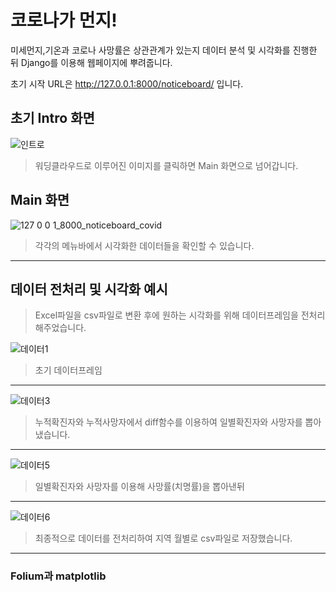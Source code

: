 # 코로나가 먼지!
미세먼지,기온과 코로나 사망률은 상관관계가 있는지 데이터 분석 및 시각화를 진행한 뒤 Django를 이용해 웹페이지에 뿌려줍니다.


초기 시작 URL은 http://127.0.0.1:8000/noticeboard/ 입니다.


## 초기 Intro 화면
![인트로](https://user-images.githubusercontent.com/46741844/127413535-a4bc1560-2781-4b7f-a6b7-ceef5397b60a.PNG)
> 워딩클라우드로 이루어진 이미지를 클릭하면 Main 화면으로 넘어갑니다.

## Main 화면
![127 0 0 1_8000_noticeboard_covid](https://user-images.githubusercontent.com/46741844/127414774-074977be-0331-4144-98ad-10daa253a428.png)
> 각각의 메뉴바에서 시각화한 데이터들을 확인할 수 있습니다.


***
## 데이터 전처리 및 시각화 예시
> Excel파일을 csv파일로 변환 후에 원하는 시각화를 위해 데이터프레임을 전처리 해주었습니다.


![데이터1](https://user-images.githubusercontent.com/46741844/127415694-90c23565-0878-4a49-9d6e-276ecd463f2a.PNG)
> 초기 데이터프레임 
***
![데이터3](https://user-images.githubusercontent.com/46741844/127415710-5f6db527-ab98-4411-8131-d5343c4256dd.PNG)
> 누적확진자와 누적사망자에서 diff함수를 이용하여 일별확진자와 사망자를 뽑아냈습니다.
***
![데이터5](https://user-images.githubusercontent.com/46741844/127415717-a9bb5099-84c0-4e9d-90bc-f5590fccdf06.PNG)
> 일별확진자와 사망자를 이용해 사망률(치명률)을 뽑아낸뒤
***
![데이터6](https://user-images.githubusercontent.com/46741844/127415719-4ed56e95-89eb-43f3-8cd6-fe1e35baed63.PNG)
> 최종적으로 데이터를 전처리하여 지역 월별로 csv파일로 저장했습니다.
***
### Folium과 matplotlib

